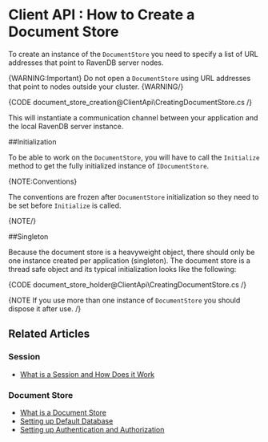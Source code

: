 ﻿# Client API : How to Create a Document Store

To create an instance of the `DocumentStore` you need to specify a list of URL addresses that point to RavenDB server nodes.

{WARNING:Important}
Do not open a `DocumentStore` using URL addresses that point to nodes outside your cluster.
{WARNING/}

{CODE document_store_creation@ClientApi\CreatingDocumentStore.cs /}

This will instantiate a communication channel between your application and the local RavenDB server instance.

##Initialization

To be able to work on the `DocumentStore`, you will have to call the `Initialize` method to get the fully initialized instance of `IDocumentStore`.

{NOTE:Conventions}

The conventions are frozen after `DocumentStore` initialization so they need to be set before `Initialize` is called.

{NOTE/}

##Singleton

Because the document store is a heavyweight object, there should only be one instance created per application (singleton). The document store is a thread safe object and its typical
initialization looks like the following:

{CODE document_store_holder@ClientApi\CreatingDocumentStore.cs /}

{NOTE If you use more than one instance of `DocumentStore` you should dispose it after use. /}

## Related Articles

### Session

- [What is a Session and How Does it Work](../client-api/session/what-is-a-session-and-how-does-it-work)

### Document Store

- [What is a Document Store](../client-api/what-is-a-document-store)
- [Setting up Default Database](../client-api/setting-up-default-database)
- [Setting up Authentication and Authorization](../client-api/setting-up-authentication-and-authorization)
